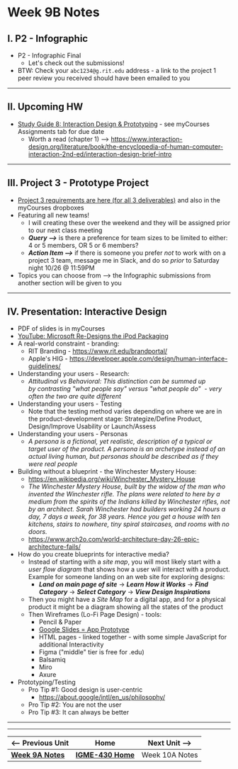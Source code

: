 # Week 9B Notes

## I. P2 - Infographic 

- P2 - Infographic Final
  - Let's check out the submissions!
- BTW: Check your `abc1234@g.rit.edu` address - a link to the project 1 peer review you received should have been emailed to you
 
---

## II. Upcoming HW
- [Study Guide 8: Interaction Design & Prototyping](https://docs.google.com/document/d/1gRDgkQNEEACPyXCWzBotQ03IAfYR41UmgKcGhz1I4wo/edit?tab=t.0#heading=h.yhu4oq3rbp7z) - see myCourses Assignments tab for due date
  - Worth a read (chapter 1) --> https://www.interaction-design.org/literature/book/the-encyclopedia-of-human-computer-interaction-2nd-ed/interaction-design-brief-intro

---

## III. Project 3 - Prototype Project
- [Project 3 requirements are here (for all 3 deliverables)](../documents/p3-interactive-prototype.md) and also in the myCourses dropboxes
- Featuring all new teams!
  - I will creating these over the weekend and they will be assigned prior to our next class meeting
  - ***Query -->*** is there a preference for team sizes to be limited to either: 4 or 5 members, OR 5 or 6 members?
  - ***Action Item -->*** if there is someone you prefer *not* to work with on a project 3 team, message me in Slack, and do so *prior* to Saturday night 10/26 @ 11:59PM
- Topics you can choose from --> the Infographic submissions from another section will be given to you

---

## IV. Presentation: Interactive Design
- PDF of slides is in myCourses
- [YouTube: Microsoft Re-Designs the iPod Packaging](https://www.youtube.com/watch?v=EUXnJraKM3k)
- A real-world constraint - branding:
  - RIT Branding - https://www.rit.edu/brandportal/
  - Apple's HIG - https://developer.apple.com/design/human-interface-guidelines/
- Understanding your users - Research:
  - *Attitudinal vs Behavioral: This distinction can be summed up by contrasting "what people say" versus "what people do"  - very often the two are quite different*
- Understanding your users - Testing
  - Note that the testing method varies depending on where we are in the product-development stage: Strategize/Define Product, Design/Improve Usability or Launch/Assess
- Understanding your users - Personas
  - *A persona is a fictional, yet realistic, description of a typical or target user of the product. A persona is an archetype instead of an actual living human, but personas should be described as if they were real people*
- Building without a blueprint - the Winchester Mystery House:
  - https://en.wikipedia.org/wiki/Winchester_Mystery_House
  - *The Winchester Mystery House, built by the widow of the man who invented the Winchester rifle. The plans were related to here by a medium from the spirits of the Indians killed by Winchester rifles, not by an architect. Sarah Winchester had builders working 24 hours a day, 7 days a week, for 38 years. Hence you get a house with ten kitchens, stairs to nowhere, tiny spiral staircases, and rooms with no doors.*
  - https://www.arch2o.com/world-architecture-day-26-epic-architecture-fails/
- How do you create blueprints for interactive media?
  - Instead of starting with a *site map*, you will most likely start with a *user flow diagram* that shows how a user will interact with a product. Example for someone landing on an  web site for exploring designs:
    - ***Land on main page of site*** -> ***Learn How it Works*** -> ***Find Category*** -> ***Select Category*** -> ***View Design Inspirations***
  - Then you might have a *Site Map* for a digital app, and for a physical product it might be a diagram showing all the states of the product
  - Then Wireframes (Lo-Fi Page Design) - tools:
    - Pencil & Paper
    - [Google Slides = App Prototype](https://medium.com/@gkulowiec/google-slides-app-prototype-23e5d4b76e92)
    - HTML pages - linked together - with some simple JavaScript for additional Interactivity
    - Figma ("middle" tier is free for .edu)
    - Balsamiq
    - Miro
    - Axure
- Prototyping/Testing
  - Pro Tip #1: Good design is user-centric
    - https://about.google/intl/en_us/philosophy/
  - Pro Tip #2: You are not the user
  - Pro Tip #3: It can always be better


    

---
---

| <-- Previous Unit | Home | Next Unit -->
| --- | --- | --- 
|  [**Week 9A Notes**](9A.md)  |  [**IGME-430 Home**](../) | Week 10A Notes

